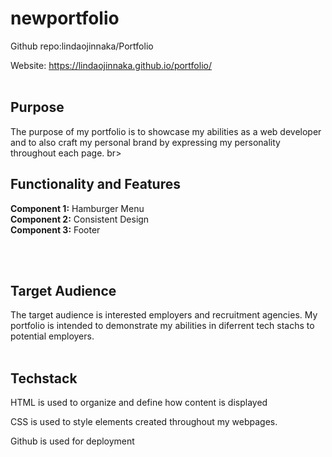# newportfolio
Github repo:lindaojinnaka/Portfolio

Website: https://lindaojinnaka.github.io/portfolio/
<br> 
<br> 
## Purpose
The purpose of my portfolio is to showcase my abilities as a web developer and to also craft my personal brand by expressing my personality throughout each page.
br> 
<br> 
## Functionality and Features
**Component 1:** Hamburger Menu 
<br>
**Component 2:** Consistent Design
<br>
**Component 3:** Footer
<br>

<br> 
<br> 

## Target Audience
The target audience is interested employers and recruitment agencies. My portfolio is intended to demonstrate my abilities in diferrent tech stachs to potential employers.
<br> 
<br> 

## Techstack
HTML is used to organize and define how content is displayed

CSS is used to style elements created throughout my webpages.

Github is used for deployment